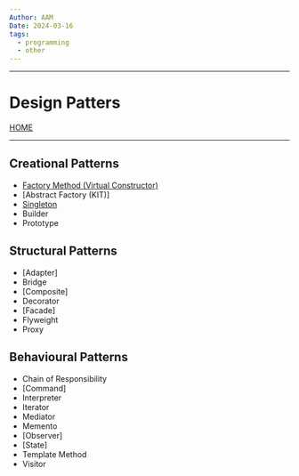 ```yaml
---
Author: AAM
Date: 2024-03-16
tags:
  - programming
  - other
---
```

------
# Design Patters

[HOME](/README.md)

---

## Creational Patterns


- [Factory Method (Virtual Constructor)](data/FactoryMethod.md)
- [Abstract Factory (KIT)]
- [Singleton](data/Singleton.md)
- Builder
- Prototype


## Structural Patterns

- [Adapter]
- Bridge
- [Composite]
- Decorator
- [Facade]
- Flyweight
- Proxy

## Behavioural Patterns

- Chain of Responsibility
- [Command]
- Interpreter
- Iterator
- Mediator
- Memento
- [Observer]
- [State]
- Template Method
- Visitor

